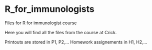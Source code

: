 # R_for_immunologists
Files for R for immunologist course

Here you will find all the files from the course at Crick.

Printouts are stored in P1, P2,...
Homework assignements in H1, H2,...
